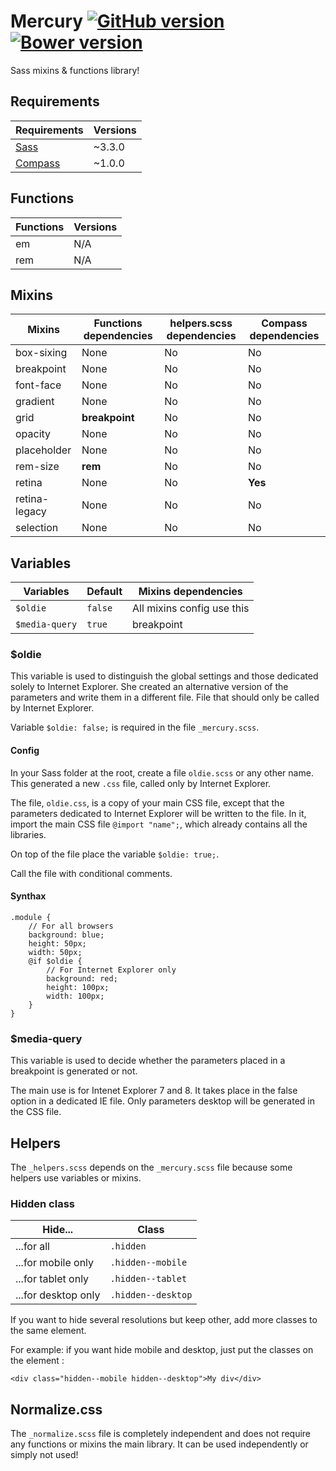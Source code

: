# Mercury [![GitHub version](https://badge.fury.io/gh/agenceepsilon%2Fsass-mercury.png)](http://badge.fury.io/gh/agenceepsilon%2Fsass-mercury) [![Bower version](https://badge.fury.io/bo/sass-mercury.png)](http://badge.fury.io/bo/sass-mercury)

Sass mixins & functions library!

## Requirements

| Requirements                        | Versions |
| ----------------------------------- | -------- |
| [Sass](http://sass-lang.com)        | ~3.3.0   |
| [Compass](http://compass-style.org) | ~1.0.0   |

## Functions

| Functions | Versions |
| --------- | -------- |
| em        | N/A      |
| rem       | N/A      |

## Mixins

| Mixins        | Functions dependencies | helpers.scss dependencies | Compass dependencies |
| ------------- | ---------------------- | ------------------------- | -------------------- |
| box-sixing    | None                   | No                        | No                   |
| breakpoint    | None                   | No                        | No                   |
| font-face     | None                   | No                        | No                   |
| gradient      | None                   | No                        | No                   |
| grid          | **breakpoint**         | No                        | No                   |
| opacity       | None                   | No                        | No                   |
| placeholder   | None                   | No                        | No                   |
| rem-size      | **rem**                | No                        | No                   |
| retina        | None                   | No                        | **Yes**              |
| retina-legacy | None                   | No                        | No                   |
| selection     | None                   | No                        | No                   |

## Variables

| Variables        | Default   | Mixins dependencies        |
| ---------------- | --------- | -------------------------- |
| ``$oldie``       | ``false`` | All mixins config use this |
| ``$media-query`` | ``true``  | breakpoint                 |

### $oldie

This variable is used to distinguish the global settings and those dedicated solely to Internet Explorer. She created an alternative version of the parameters and write them in a different file. File that should only be called by Internet Explorer.

Variable ``$oldie: false;`` is required in the file ``_mercury.scss``.

#### Config

In your Sass folder at the root, create a file ``oldie.scss`` or any other name. This generated a new ``.css`` file, called only by Internet Explorer.

The file, ``oldie.css``, is a copy of your main CSS file, except that the parameters dedicated to Internet Explorer will be written to the file. In it, import the main CSS file ``@import "name";``, which already contains all the libraries.

On top of the file place the variable ``$oldie: true;``.

Call the file with conditional comments.

#### Synthax

    .module {
        // For all browsers
        background: blue;
        height: 50px;
        width: 50px;
        @if $oldie {
            // For Internet Explorer only
            background: red;
            height: 100px;
            width: 100px;
        }
    }

### $media-query

This variable is used to decide whether the parameters placed in a breakpoint is generated or not.

The main use is for Intenet Explorer 7 and 8. It takes place in the false option in a dedicated IE file. Only parameters desktop will be generated in the CSS file.

## Helpers

The ``_helpers.scss`` depends on the ``_mercury.scss`` file because some helpers use variables or mixins.

### Hidden class

| Hide...             | Class                |
| ------------------- | -------------------- |
| ...for all          | ``.hidden``          |
| ...for mobile only  | ``.hidden--mobile``  |
| ...for tablet only  | ``.hidden--tablet``  |
| ...for desktop only | ``.hidden--desktop`` |

If you want to hide several resolutions but keep other, add more classes to the same element.

For example: if you want hide mobile and desktop, just put the classes on the element :

    <div class="hidden--mobile hidden--desktop">My div</div>

## Normalize.css

The ``_normalize.scss`` file is completely independent and does not require any functions or mixins the main library. It can be used independently or simply not used!